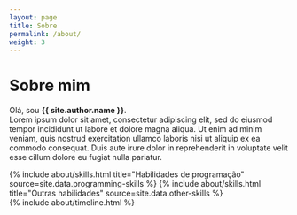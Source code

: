 ```yaml
---
layout: page
title: Sobre
permalink: /about/
weight: 3
---
```


# **Sobre mim**

Olá, sou **{{ site.author.name }}**.<br>
Lorem ipsum dolor sit amet, consectetur adipiscing elit, sed do eiusmod tempor incididunt ut labore et dolore magna aliqua. Ut enim ad minim veniam, quis nostrud exercitation ullamco laboris nisi ut aliquip ex ea commodo consequat. Duis aute irure dolor in reprehenderit in voluptate velit esse cillum dolore eu fugiat nulla pariatur.

<div class="row">
{% include about/skills.html title="Habilidades de programação" source=site.data.programming-skills %}
{% include about/skills.html title="Outras habilidades" source=site.data.other-skills %}
</div>

<div class="row">
{% include about/timeline.html %}
</div>